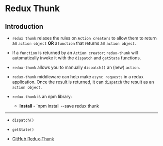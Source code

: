 # Redux Thunk

## Introduction

* `redux thunk` relaxes the rules on `Action creators` to allow them to return an `action object` **OR** a`function` that returns an `action object`.

* If a `function` is returned by an `Action creator`; `redux-thunk` will automatically invoke it with the `dispatch` and `getState` functions.

* `redux-thunk` allows you to manually `dispatch()` an (new) `action`.

* `redux-thunk` middleware can help make `async requests` in a redux application. Once the result is returned, it can `dispatch` the result as an `action object`.

* `redux-thunk` is an npm library:

  - **Install** - `npm install --save redux thunk

---

* `dispatch()`

* `getState()`

* [GitHub Redux-Thunk](https://github.com/reduxjs/redux-thunk)
